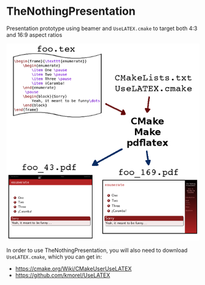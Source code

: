 # TheNothingPresentation
Presentation prototype using beamer and `UseLATEX.cmake` to target both 4:3 and 16:9 aspect ratios

![Generation diagram](generation_diagram.png)

In order to use TheNothingPresentation, you will also need to download `UseLATEX.cmake`, which you can get in:

+ https://cmake.org/Wiki/CMakeUserUseLATEX
+ https://github.com/kmorel/UseLATEX
